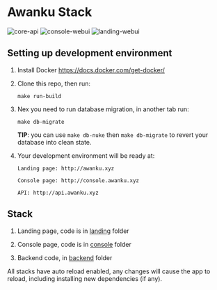 Awanku Stack
============

![core-api](https://github.com/awanku/awanku/workflows/core-api/badge.svg?branch=master) ![console-webui](https://github.com/awanku/awanku/workflows/console-webui/badge.svg?branch=master) ![landing-webui](https://github.com/awanku/awanku/workflows/landing-webui/badge.svg?branch=master)

## Setting up development environment

1. Install Docker https://docs.docker.com/get-docker/

1. Clone this repo, then run:

    ```
    make run-build
    ```

1. Nex you need to run database migration, in another tab run:


    ```
    make db-migrate
    ```

    **TIP**: you can use `make db-nuke` then `make db-migrate` to revert your database into clean state.


1. Your development environment will be ready at:

    ```
    Landing page: http://awanku.xyz

    Console page: http://console.awanku.xyz

    API: http://api.awanku.xyz
    ```

## Stack

1. Landing page, code is in [landing](landing) folder

2. Console page, code is in [console](console) folder

3. Backend code, in [backend](backend) folder

All stacks have auto reload enabled, any changes will cause the app to reload, including installing new dependencies (if any).
